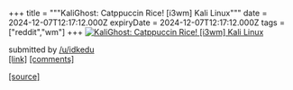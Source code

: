 +++
title = """KaliGhost: Catppuccin Rice! [i3wm] Kali Linux"""
date = 2024-12-07T12:17:12.000Z
expiryDate = 2024-12-07T12:17:12.000Z
tags = ["reddit","wm"]
+++
[![KaliGhost: Catppuccin Rice! [i3wm] Kali Linux](https://b.thumbs.redditmedia.com/qWqPQAOQyJYVcBEkD9yOI-7s01n3uaW_Mggt_0e-EEk.jpg "KaliGhost: Catppuccin Rice! [i3wm] Kali Linux")](https://www.reddit.com/r/unixporn/comments/1h8r9yf/kalighost_catppuccin_rice_i3wm_kali_linux/)

submitted by [/u/idkedu](https://www.reddit.com/user/idkedu)  
[\[link\]](https://www.reddit.com/gallery/1h8r9yf) [\[comments\]](https://www.reddit.com/r/unixporn/comments/1h8r9yf/kalighost_catppuccin_rice_i3wm_kali_linux/)

[[source]](https://www.reddit.com/r/unixporn/comments/1h8r9yf/kalighost_catppuccin_rice_i3wm_kali_linux/)
